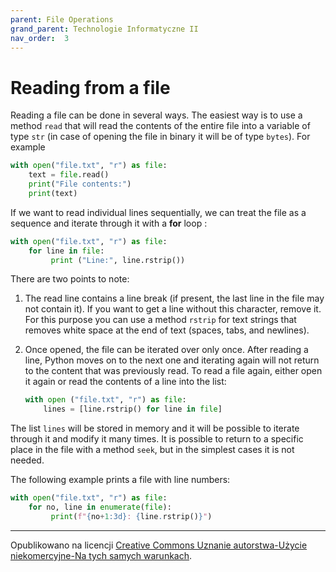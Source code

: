 ```yaml
---
parent: File Operations
grand_parent: Technologie Informatyczne II
nav_order:  3
---
```


# Reading from a file

Reading a file can be done in several ways. The easiest way is to use a method `read` that will read the contents of the entire file into a variable of type `str` (in case of opening the file in binary it will be of type `bytes`). For example

```python
with open("file.txt", "r") as file:
    text = file.read()
    print("File contents:")
    print(text)
```
If we want to read individual lines sequentially, we can treat the file as a sequence and iterate through it with a **for** loop :

```python
with open("file.txt", "r") as file:
    for line in file:
         print ("Line:", line.rstrip())
```
There are two points to note:

1. The read line contains a line break (if present, the last line in the file may not contain it). If you want to get a line without this character, remove it. For this purpose you can use a method `rstrip` for text strings that removes white space at the end of text (spaces, tabs, and newlines).

2. Once opened, the file can be iterated over only once. After reading a line, Python moves on to the next one and iterating again will not return to the content that was previously read. To read a file again, either open it again or read the contents of a line into the list:

   ```python
   with open ("file.txt", "r") as file:
       lines = [line.rstrip() for line in file]

   ```



The list `lines` will be stored in memory and it will be possible to iterate through it and modify it many times. It is possible to return to a specific place in the file with a method `seek`, but in the simplest cases it is not needed.

The following example prints a file with line numbers:

```python
with open("file.txt", "r") as file:
    for no, line in enumerate(file):
         print(f"{no+1:3d}: {line.rstrip()}")
```


<hr/>

Opublikowano na licencji [Creative Commons Uznanie autorstwa-Użycie niekomercyjne-Na tych samych warunkach](https://creativecommons.org/licenses/by-nc-sa/4.0/deed.pl).
